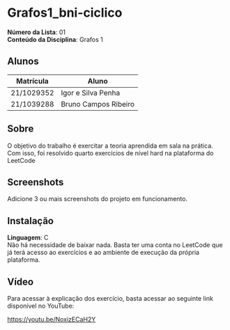 # Grafos1_bni-ciclico

**Número da Lista**: 01<br>
**Conteúdo da Disciplina**: Grafos 1<br>

## Alunos
|Matrícula | Aluno |
| -- | -- |
| 21/1029352  |  Igor e Silva Penha |
| 21/1039288  |  Bruno Campos Ribeiro |

## Sobre 
O objetivo do trabalho é exercitar a teoria aprendida em sala na prática. Com isso, foi resolvido quarto exercícios de nível hard na plataforma do LeetCode 

## Screenshots
Adicione 3 ou mais screenshots do projeto em funcionamento.

## Instalação 
**Linguagem**: C<br>
Não há necessidade de baixar nada. Basta ter uma conta no LeetCode que já terá acesso ao exercícios e ao ambiente de execução da própria plataforma.

## Vídeo
Para acessar à explicação dos exercício, basta acessar ao seguinte link disponível no YouTube:

https://youtu.be/NoxizECaH2Y
